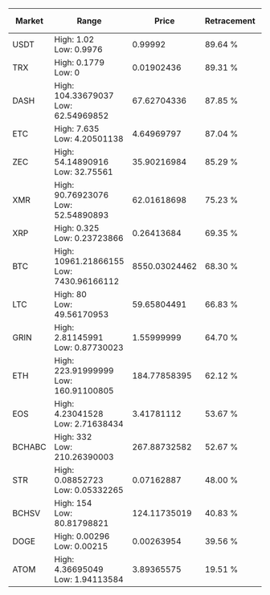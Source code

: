 | Market | Range | Price| Retracement | Doubles to 50% |
| --- | --- | --- | --- | --- |
| USDT | High: 1.02<br />Low: 0.9976 | 0.99992 | 89.64 % | 1.01 |
| TRX | High: 0.1779<br />Low: 0 | 0.01902436 | 89.31 % | 4.68 |
| DASH | High: 104.33679037<br />Low: 62.54969852 | 67.62704336 | 87.85 % | 1.23 |
| ETC | High: 7.635<br />Low: 4.20501138 | 4.64969797 | 87.04 % | 1.27 |
| ZEC | High: 54.14890916<br />Low: 32.75561 | 35.90216984 | 85.29 % | 1.21 |
| XMR | High: 90.76923076<br />Low: 52.54890893 | 62.01618698 | 75.23 % | 1.16 |
| XRP | High: 0.325<br />Low: 0.23723866 | 0.26413684 | 69.35 % | 1.06 |
| BTC | High: 10961.21866155<br />Low: 7430.96166112 | 8550.03024462 | 68.30 % | 1.08 |
| LTC | High: 80<br />Low: 49.56170953 | 59.65804491 | 66.83 % | 1.09 |
| GRIN | High: 2.81145991<br />Low: 0.87730023 | 1.55999999 | 64.70 % | 1.18 |
| ETH | High: 223.91999999<br />Low: 160.91100805 | 184.77858395 | 62.12 % | 1.04 |
| EOS | High: 4.23041528<br />Low: 2.71638434 | 3.41781112 | 53.67 % | 1.02 |
| BCHABC | High: 332<br />Low: 210.26390003 | 267.88732582 | 52.67 % | 1.01 |
| STR | High: 0.08852723<br />Low: 0.05332265 | 0.07162887 | 48.00 % | 0.00 |
| BCHSV | High: 154<br />Low: 80.81798821 | 124.11735019 | 40.83 % | 0.00 |
| DOGE | High: 0.00296<br />Low: 0.00215 | 0.00263954 | 39.56 % | 0.00 |
| ATOM | High: 4.36695049<br />Low: 1.94113584 | 3.89365575 | 19.51 % | 0.00 |
